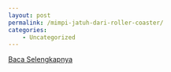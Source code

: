 ```yaml
---
layout: post
permalink: /mimpi-jatuh-dari-roller-coaster/
categories:
    - Uncategorized
---
```


[Baca Selengkapnya](/06)
